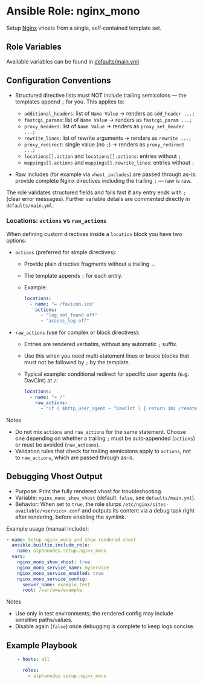 # Ansible Role: nginx_mono

Setup [Nginx](https://www.nginx.com/) vhosts from a single, self‑contained template set.

## Role Variables

Available variables can be found in [defaults/main.yml](defaults/main.yml)

## Configuration Conventions

- Structured directive lists must NOT include trailing semicolons — the templates append `;` for you. This applies to:
  - `additional_headers`: list of `Name Value` → renders as `add_header ...;`
  - `fastcgi_params`: list of `Name Value` → renders as `fastcgi_param ...;`
  - `proxy_headers`: list of `Name Value` → renders as `proxy_set_header ...;`
  - `rewrite_lines`: list of rewrite arguments → renders as `rewrite ...;`
  - `proxy_redirect`: single value (no `;`) → renders as `proxy_redirect ...;`
  - `locations[].action` and `locations[].actions`: entries without `;`
  - `mappings[].actions` and `mappings[].rewrite_lines`: entries without `;`

- Raw includes (for example via `vhost_includes`) are passed through as-is: provide complete Nginx directives including the trailing `;` — raw is raw.

The role validates structured fields and fails fast if any entry ends with `;` (clear error messages). Further variable details are commented directly in `defaults/main.yml`.

### Locations: `actions` vs `raw_actions`

When defining custom directives inside a `location` block you have two options:

- `actions` (preferred for simple directives):
  - Provide plain directive fragments without a trailing `;`.
  - The template appends `;` for each entry.
  - Example:

    ```yaml
    locations:
      - name: "= /favicon.ico"
        actions:
          - "log_not_found off"
          - "access_log off"
    ```

- `raw_actions` (use for complex or block directives):
  - Entries are rendered verbatim, without any automatic `;` suffix.
  - Use this when you need multi‑statement lines or brace blocks that must not be followed by `;` by the template.
  - Typical example: conditional redirect for specific user agents (e.g. DavClnt) at `/`:

    ```yaml
    locations:
      - name: "= /"
        raw_actions:
          - "if ( $http_user_agent ~ ^DavClnt ) { return 302 /remote.php/webdav/$is_args$args; }"
    ```

Notes

- Do not mix `actions` and `raw_actions` for the same statement. Choose one depending on whether a trailing `;` must be auto‑appended (`actions`) or must be avoided (`raw_actions`).
- Validation rules that check for trailing semicolons apply to `actions`, not to `raw_actions`, which are passed through as‑is.

## Debugging Vhost Output

- Purpose: Print the fully rendered vhost for troubleshooting.
- Variable: `nginx_mono_show_vhost` (default: `false`, see `defaults/main.yml`).
- Behavior: When set to `true`, the role slurps `/etc/nginx/sites-available/<service>.conf` and outputs its content via a debug task right after rendering, before enabling the symlink.

Example usage (manual include):

```yaml
- name: Setup nginx_mono and show rendered vhost
  ansible.builtin.include_role:
    name: alphanodes.setup.nginx_mono
  vars:
    nginx_mono_show_vhost: true
    nginx_mono_service_name: myservice
    nginx_mono_service_enabled: true
    nginx_mono_service_config:
      server_name: example.test
      root: /var/www/example
```

Notes

- Use only in test environments; the rendered config may include sensitive paths/values.
- Disable again (`false`) once debugging is complete to keep logs concise.

## Example Playbook

```yaml
    - hosts: all

      roles:
        - alphanodes.setup.nginx_mono
```
